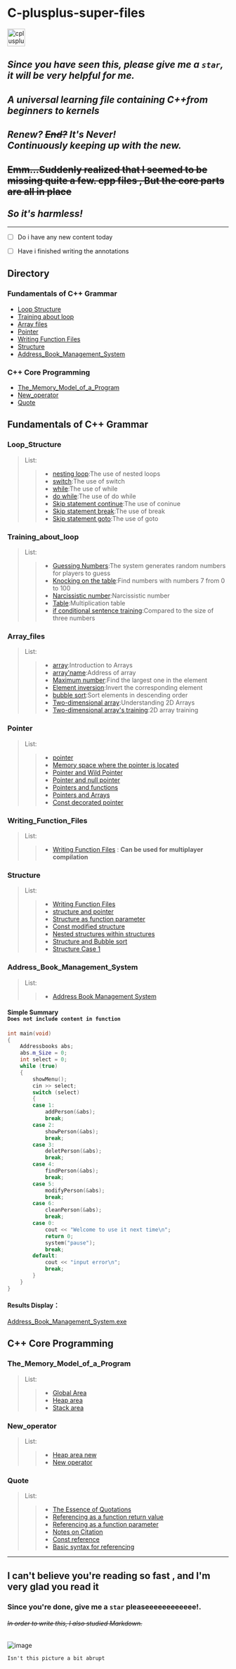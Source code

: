 # C-plusplus-super-files

<p align="left"> <a href="https://www.w3schools.com/cpp/" target="_blank" rel="noreferrer"> <img src="https://raw.githubusercontent.com/devicons/devicon/master/icons/cplusplus/cplusplus-original.svg" alt="cplusplus" width="40" height="40"/> </a> </p>

## **_Since you have seen this, please give me a `star`, it will be very helpful for me._**

## **_A universal learning file containing C++from beginners to kernels_**

## **_Renew?_** **_~~End?~~_** **_It's Never!_** <br/> **_Continuously keeping up with the new._** <br/>

## ~~Emm...Suddenly realized that I seemed to be missing quite a few. cpp files , But the core parts are all in place~~<br/><br/>**_So it's harmless!_**<br/>

---
- [ ] Do i have any new content today
- [ ] Have i finished writing the annotations


## Directory
### Fundamentals of C++ Grammar
- [Loop Structure](#loop_structure)
- [Training about loop](#training_about_loop)
- [Array files](#array_files)
- [Pointer](#pointer)
- [Writing Function Files](#writing_function_files)
- [Structure](#structure)
- [Address_Book_Management_System](#address_book_management_system)

### C++ Core Programming

- [The_Memory_Model_of_a_Program](#the_memory_model_of_a_program)
- [New_operator](#new_operator)
- [Quote](#quote)

## Fundamentals of C++ Grammar

### Loop_Structure

> List:
>
> > - [nesting loop](https://github.com/super-yjt/My--C-plusplus-super-files/blob/main/Loop%20Structure/nesting%20loop.cpp):The use of nested loops
> > - [switch](https://github.com/super-yjt/My--C-plusplus-super-files/blob/main/Loop%20Structure/switch.cpp):The use of switch
> > - [while](https://github.com/super-yjt/My--C-plusplus-super-files/blob/main/Loop%20Structure/while.cpp):The use of while
> > - [do while](https://github.com/super-yjt/My--C-plusplus-super-files/blob/main/Loop%20Structure/Do%20while.cpp):The use of do while
> > - [Skip statement continue](https://github.com/super-yjt/My--C-plusplus-super-files/blob/main/Loop%20Structure/Skip%20statement%20continue.cpp):The use of coninue
> > - [Skip statement break](https://github.com/super-yjt/My--C-plusplus-super-files/blob/main/Loop%20Structure/Skip%20statement%20break.cpp):The use of break
> > - [Skip statement goto](https://github.com/super-yjt/My--C-plusplus-super-files/blob/main/Loop%20Structure/Skip%20statement%20goto.cpp):The use of goto

### Training_about_loop

> List:
>
> > - [Guessing Numbers](https://github.com/super-yjt/My--C-plusplus-super-files/blob/main/training/Guessing%20Numbers.cpp):The system generates random numbers for players to guess
> > - [Knocking on the table](https://github.com/super-yjt/My--C-plusplus-super-files/blob/main/training/Knocking%20on%20the%20table.cpp):Find numbers with numbers 7 from 0 to 100
> > - [Narcissistic number](https://github.com/super-yjt/My--C-plusplus-super-files/blob/main/training/Narcissistic%20number.cpp):Narcissistic number
> > - [Table](https://github.com/super-yjt/My--C-plusplus-super-files/blob/main/training/Table.cpp):Multiplication table
> > - [if conditional sentence training](https://github.com/super-yjt/My--C-plusplus-super-files/blob/main/training/if%20conditional%20sentence%20training.cpp):Compared to the size of three numbers

### Array_files

> List:
>
> > - [array](https://github.com/super-yjt/My--C-plusplus-super-files/blob/main/array%20files/array.cpp):Introduction to Arrays
> > - [array'name](https://github.com/super-yjt/My--C-plusplus-super-files/blob/main/array%20files/array'name.cpp):Address of array
> > - [Maximum number](https://github.com/super-yjt/My--C-plusplus-super-files/blob/main/array%20files/Maximum%20number.cpp):Find the largest one in the element
> > - [Element inversion](https://github.com/super-yjt/My--C-plusplus-super-files/blob/main/array%20files/Element%20inversion.cpp):Invert the corresponding element
> > - [bubble sort](https://github.com/super-yjt/My--C-plusplus-super-files/blob/main/array%20files/bubble%20sort.cpp):Sort elements in descending order
> > - [Two-dimensional array](https://github.com/super-yjt/My--C-plusplus-super-files/blob/main/array%20files/Two-dimensional%20array.cpp):Understanding 2D Arrays
> > - [Two-dimensional array's training](https://github.com/super-yjt/My--C-plusplus-super-files/blob/main/array%20files/Two-dimensional%20array's%20training.cpp):2D array training

### Pointer

> List:
>
> > - [pointer](https://github.com/super-yjt/My--C-plusplus-super-files/blob/main/pointer/pointer.cpp)
> > - [Memory space where the pointer is located](https://github.com/super-yjt/My--C-plusplus-super-files/blob/main/pointer/Memory%20space%20where%20the%20pointer%20is%20located.cpp)
> > - [Pointer and Wild Pointer](https://github.com/super-yjt/My--C-plusplus-super-files/blob/main/pointer/Pointer%20and%20Wild%20Pointer.cpp)
> > - [Pointer and null pointer](https://github.com/super-yjt/My--C-plusplus-super-files/blob/main/pointer/Pointer%20and%20null%20pointer.cpp)
> > - [Pointers and functions](https://github.com/super-yjt/My--C-plusplus-super-files/blob/main/pointer/Pointers%20and%20functions.cpp)
> > - [Pointers and Arrays](https://github.com/super-yjt/My--C-plusplus-super-files/blob/main/pointer/Pointers%20and%20Arrays.cpp)
> > - [Const decorated pointer](https://github.com/super-yjt/My--C-plusplus-super-files/blob/main/pointer/Const%20decorated%20pointer.cpp)

### Writing_Function_Files

> List:
>
> > - [Writing Function Files](https://github.com/super-yjt/My--C-plusplus-super-files/tree/main/Writing%20Function%20Files) : **Can be used for multiplayer compilation**

### Structure

> List:
>
> > - [Writing Function Files](https://github.com/super-yjt/My--C-plusplus-super-files/blob/main/structure/structure.cpp)
> > - [structure and pointer](https://github.com/super-yjt/My--C-plusplus-super-files/blob/main/structure/structure%20and%20pointer.cpp)
> > - [Structure as function parameter](https://github.com/super-yjt/My--C-plusplus-super-files/blob/main/structure/Structure%20as%20function%20parameter.cpp)
> > - [Const modified structure](https://github.com/super-yjt/My--C-plusplus-super-files/blob/main/structure/Const%20modified%20structure.cpp)
> > - [Nested structures within structures](https://github.com/super-yjt/My--C-plusplus-super-files/blob/main/structure/Nested%20structures%20within%20structures.cpp)
> > - [Structure and Bubble sort](https://github.com/super-yjt/My--C-plusplus-super-files/blob/main/structure/Structure%20and%20Bubble%20sort.cpp)
> > - [Structure Case 1](https://github.com/super-yjt/My--C-plusplus-super-files/blob/main/structure/Structure%20Case%201.cpp)

### Address_Book_Management_System

> List:
>
> > - [Address Book Management System](https://github.com/super-yjt/My--C-plusplus-super-files/blob/main/Address%20Book%20Management%20System/Address%20Book%20Management%20System.cpp)

#### Simple Summary<br/>`Does not include content in function`

```c++ {.line-numbers}
int main(void)
{
    Addressbooks abs;
    abs.m_Size = 0;
    int select = 0;
    while (true)
    {
        showMenu();
        cin >> select;
        switch (select)
        {
        case 1:
            addPerson(&abs);
            break;
        case 2:
            showPerson(&abs);
            break;
        case 3:
            deletPerson(&abs);
            break;
        case 4:
            findPerson(&abs);
            break;
        case 5:
            modifyPerson(&abs);
            break;
        case 6:
            cleanPerson(&abs);
            break;
        case 0:
            cout << "Welcome to use it next time\n";
            return 0;
            system("pause");
            break;
        default:
            cout << "input error\n";
            break;
        }
    }
}
```

#### Results Display：

[Address_Book_Management_System.exe](https://github.com/super-yjt/My--C-plusplus-super-files/blob/main/Address%20Book%20Management%20System/Address%20Book%20Management%20System%20For%20Windows.exe)

## C++ Core Programming

### The_Memory_Model_of_a_Program

> List:
>
> > - [Global Area](https://github.com/super-yjt/My--C-plusplus-super-files/blob/main/The%20Memory%20Model%20of%20a%20Program/Global%20Area.cpp)
> > - [Heap area](https://github.com/super-yjt/My--C-plusplus-super-files/blob/main/The%20Memory%20Model%20of%20a%20Program/Heap%20area.cpp)
> > - [Stack area](https://github.com/super-yjt/My--C-plusplus-super-files/blob/main/The%20Memory%20Model%20of%20a%20Program/Stack%20area.cpp)

### New_operator

> List:
>
> > - [Heap area new](https://github.com/super-yjt/My--C-plusplus-super-files/blob/main/New%20operator/Heap%20area%20new.cpp)
> > - [New operator](https://github.com/super-yjt/My--C-plusplus-super-files/blob/main/New%20operator/New%20operator.cpp)

### Quote
> List:
>
> > - [The Essence of Quotations](https://github.com/super-yjt/My--C-plusplus-super-files/blob/main/Quote/The%20Essence%20of%20Quotations.cpp)
> > - [Referencing as a function return value](https://github.com/super-yjt/My--C-plusplus-super-files/blob/main/Quote/Referencing%20as%20a%20function%20return%20value.cpp)
> > - [Referencing as a function parameter](https://github.com/super-yjt/My--C-plusplus-super-files/blob/main/Quote/Referencing%20as%20a%20function%20parameter.cpp)
> > - [Notes on Citation](https://github.com/super-yjt/My--C-plusplus-super-files/blob/main/Quote/Notes%20on%20Citation.cpp)
> > - [Const reference](https://github.com/super-yjt/My--C-plusplus-super-files/blob/main/Quote/Const%20reference.cpp)
> > - [Basic syntax for referencing](https://github.com/super-yjt/My--C-plusplus-super-files/blob/main/Quote/Basic%20syntax%20for%20referencing.cpp)

---
## I can't believe you're reading so fast ,   and I'm very glad you read it
### Since you're done, give me a `star` pleaseeeeeeeeeeee!. 

###### ~~In order to write this, I also studied Markdown.~~

![image](https://github.com/super-yjt/image/blob/main/images/%E5%9B%BE%E7%89%87.jpg)

`Isn't this picture a bit abrupt`

